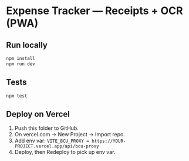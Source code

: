 # Expense Tracker — Receipts + OCR (PWA)

## Run locally
```bash
npm install
npm run dev
```

## Tests
```bash
npm test
```

## Deploy on Vercel
1. Push this folder to GitHub.
2. On vercel.com → New Project → Import repo.
3. Add env var: `VITE_BCU_PROXY = https://YOUR-PROJECT.vercel.app/api/bcu-proxy`
4. Deploy, then Redeploy to pick up env var.

   
